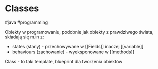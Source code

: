 # Classes
#java #programming 

Obiekty w programowaniu, podobnie jak obiekty z prawdziwego świata, składają się m.in z:
- states (stany) - przechowywane w [[Fields]] inaczej [[variable]]
- behaviours (zachowanie) - wyeksponowane w [[methods]]

Class - to taki template, blueprint dla tworzenia obiektów